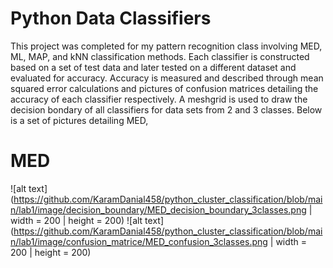 # Python Data Classifiers 

This project was completed for my pattern recognition class involving MED, ML, MAP, and kNN classification methods. Each classifier is constructed based on a set of test data and later tested on a different dataset and evaluated for accuracy. Accuracy is measured and described through mean squared error calculations and pictures of confusion matrices detailing the accuracy of each classifier respectively. A meshgrid is used to draw the decision bondary of all classifiers for data sets from 2 and 3 classes. Below is a set of pictures detailing MED,

# MED

![alt text](https://github.com/KaramDanial458/python_cluster_classification/blob/main/lab1/image/decision_boundary/MED_decision_boundary_3classes.png | width = 200 | height = 200) ![alt text](https://github.com/KaramDanial458/python_cluster_classification/blob/main/lab1/image/confusion_matrice/MED_confusion_3classes.png | width = 200 | height = 200)
